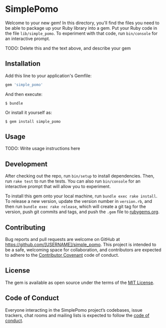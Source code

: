 # SimplePomo

Welcome to your new gem! In this directory, you'll find the files you need to be able to package up your Ruby library into a gem. Put your Ruby code in the file `lib/simple_pomo`. To experiment with that code, run `bin/console` for an interactive prompt.

TODO: Delete this and the text above, and describe your gem

## Installation

Add this line to your application's Gemfile:

```ruby
gem 'simple_pomo'
```

And then execute:

    $ bundle

Or install it yourself as:

    $ gem install simple_pomo

## Usage

TODO: Write usage instructions here

## Development

After checking out the repo, run `bin/setup` to install dependencies. Then, run `rake test` to run the tests. You can also run `bin/console` for an interactive prompt that will allow you to experiment.

To install this gem onto your local machine, run `bundle exec rake install`. To release a new version, update the version number in `version.rb`, and then run `bundle exec rake release`, which will create a git tag for the version, push git commits and tags, and push the `.gem` file to [rubygems.org](https://rubygems.org).

## Contributing

Bug reports and pull requests are welcome on GitHub at https://github.com/[USERNAME]/simple_pomo. This project is intended to be a safe, welcoming space for collaboration, and contributors are expected to adhere to the [Contributor Covenant](http://contributor-covenant.org) code of conduct.

## License

The gem is available as open source under the terms of the [MIT License](https://opensource.org/licenses/MIT).

## Code of Conduct

Everyone interacting in the SimplePomo project’s codebases, issue trackers, chat rooms and mailing lists is expected to follow the [code of conduct](https://github.com/[USERNAME]/simple_pomo/blob/master/CODE_OF_CONDUCT.md).
